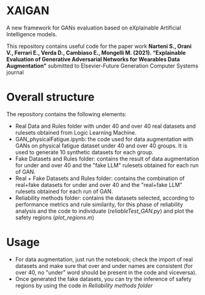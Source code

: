 # XAIGAN
A new framework for GANs evaluation based on eXplainable Artificial Intelligence models.

This repository contains useful code for the paper work **Narteni S., Orani V., Ferrari E., Verda D., Cambiaso E., Mongelli M. (2021). “Explainable Evaluation of Generative Adversarial Networks for Wearables Data Augmentation”** submitted to Elsevier-Future Generation Computer Systems journal


# Overall structure
The repository contains the following elements:
- Real Data and Rules folder with under 40 and over 40 real datasets and rulesets obtained from Logic Learning Machine.
- GAN_physicalFatigue.ipynb: the code used for data augmentation with GANs on physical fatigue dataset under 40 and over 40 groups. It is used to generate 10 synthetic datasets for each group.
- Fake Datasets and Rules folder: contains the result of data augmentation for under and over 40 and the "fake LLM" rulesets obtained for each run of GAN.
- Real + Fake Datasets and Rules folder: contains the combination of real+fake datasets for under and over 40 and the "real+fake LLM" rulesets obtained for each run of GAN.
- Reliability methods folder: contains the datasets selected, according to performance metrics and rule similarity, for this phase of reliability analysis and the code to individuate (*reliableTest_GAN.py*) and plot the safety regions (*plot_regions.m*)

# Usage
- For data augmentation, just run the notebook; check the import of real datasets and make sure that over and under names are consistent (for over 40, no "under" word should be present in the code and viceversa).
- Once generated the fake datasets, you can try the inference of safety regions by using the code in *Reliability methods folder*


